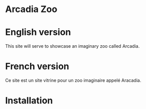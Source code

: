 # Arcadia Zoo

# English version

This site will serve to showcase an imaginary zoo called Arcadia.

# French version

Ce site est un site vitrine pour un zoo imaginaire appelé Aracadia.

# Installation